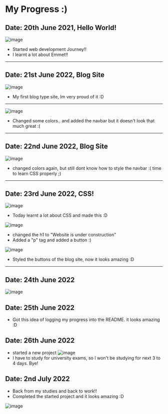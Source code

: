 # My Progress :)

## Date: 20th June 2021, Hello World!
![image](./src/01/one.png)
- Started web development Journey!!
- I learnt a lot about Emmet!!
---
## Date: 21st June 2022, Blog Site
![image](./src/03/first.png)
- My first blog type site, Im very proud of it :D
---
![image](./src/03/second.png)
- Changed some colors.. and added the navbar but it doesn't look that much great :(

---
## Date: 22nd June 2022, Blog Site

![image](./src/03/third.png)
- changed colors again, but still dont know how to style the navbar :( time to learn CSS properly ;)

---
## Date: 23rd June 2022, CSS!
![image](./src/04/first.png)
- Today learnt a lot about CSS and made this :D

![image](./src/04/third.png)
- changed the h1 to "Website is under construction"
- Added a "p" tag and added a button :)

![image](./src/03/forth.png)
- Styled the buttons of the blog site, now it looks amazing :D
---

## Date: 24th June 2022
![image](./src/05/one.png)

## Date: 25th June 2022
- Got this idea of logging my progress into the README. it looks amazing :D

## Date: 26th June 2022
- started a new project
![image](./src/06/one.png)
- I have to study for university exams, so I won't be studying for next 3 to 4 days. Bye!
## Date: 2nd July 2022
- Back from my studies and back to work!!
- Completed the started project and it looks amazing :D

![image](./src/06/two.png)


